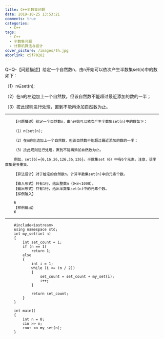 ```yaml
---
title: C++半数集问题
date: 2019-10-25 13:53:21
comments: true
categories: 
  - C++
tags:
  - C++
  - 半数集问题
  - 计算机算法与设计
cover_picture: /images/th.jpg
abbrlink: c5f70282
---
```

 QHQ-【问题描述】给定一个自然数n，由n开始可以依次产生半数集set(n)中的数如下：

（1）n∈set(n);

（2）在n的左边加上一个自然数，但该自然数不能超过最近添加的数的一半；

（3）按此规则进行处理，直到不能再添加自然数为止。
<!-- more -->

---
```
    【问题描述】给定一个自然数n，由n开始可以依次产生半数集set(n)中的数如下：
    
    （1）n∈set(n);
    
    （2）在n的左边加上一个自然数，但该自然数不能超过最近添加的数的一半；
    
    （3）按此规则进行处理，直到不能再添加自然数为止。
    
    例如，set(6)={6,16,26,126,36,136}。半数集set（6）中有6个元素。注意，该半数集是多重集。
    
    【算法设计】对于给定的自然数n，计算半数集set(n)中的元素个数。
    
    【输入形式】只有1行，给出整数n（0<n<1000）。
    【输出形式】只有1行，给出半数集set(n)中的元素个数。
    【样例输入】
    
    6
    【样例输出】
    6
```
---
```
    #include<iostream>
    using namespace std;
    int my_set(int n)
    {
    	int set_count = 1;
    	if (n == 1)
    		return 1;
    	else
    	{
    		int i = 1;
    		while (i <= (n / 2))
    		{
    			set_count = set_count + my_set(i);
    			i++;
    		}
    
    		return set_count;
    	}
    }
    
    int main()
    {
    	int n = 0;
    	cin >> n;
    	cout << my_set(n);
    }
```
